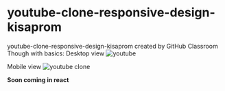 # youtube-clone-responsive-design-kisaprom
youtube-clone-responsive-design-kisaprom created by GitHub Classroom
Though with basics:
Desktop view
![youtube](https://github.com/WITI-Cohort2/youtube-clone-responsive-design-kisaprom/assets/107610642/e5512823-ce33-4a65-87e5-1c953878f17b)

Mobile view
![youtube clone](https://github.com/WITI-Cohort2/youtube-clone-responsive-design-kisaprom/assets/107610642/6f6a1563-98c7-40a5-8aeb-6a07c2c583d3)

**Soon coming in react**
